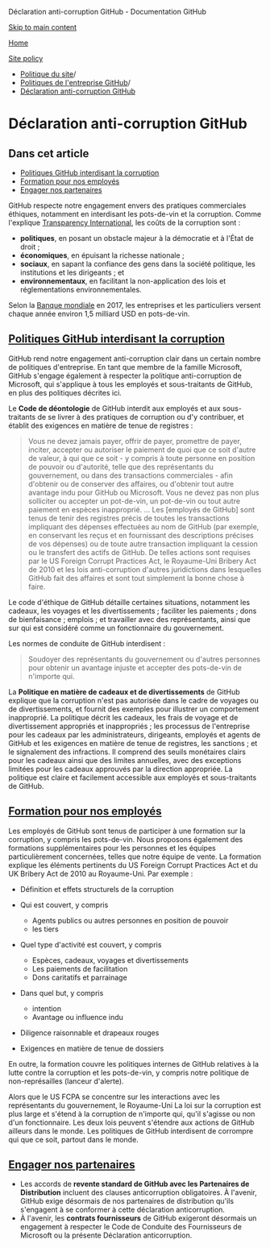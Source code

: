Déclaration anti-corruption GitHub - Documentation GitHub

[Skip to main content](#main-content)

[Home](/fr)

[Site policy](/fr/site-policy)

* [Politique du site](/fr/site-policy)/
* [Politiques de l'entreprise GitHub](/fr/site-policy/github-company-policies)/
* [Déclaration anti-corruption GitHub](/fr/site-policy/github-company-policies/github-anti-bribery-statement)

Déclaration anti-corruption GitHub
==========

Dans cet article
----------

* [Politiques GitHub interdisant la corruption](#github-policies-prohibiting-bribery)
* [Formation pour nos employés](#training-for-our-employees)
* [Engager nos partenaires](#engaging-our-partners)

GitHub respecte notre engagement envers des pratiques commerciales éthiques, notamment en interdisant les pots-de-vin et la corruption. Comme l'explique [Transparency International](https://www.transparency.org/what-is-corruption#costs-of-corruption), les coûts de la corruption sont :

* **politiques**, en posant un obstacle majeur à la démocratie et à l'État de droit ;
* **économiques**, en épuisant la richesse nationale ;
* **sociaux**, en sapant la confiance des gens dans la société politique, les institutions et les dirigeants ; et
* **environnementaux**, en facilitant la non-application des lois et réglementations environnementales.

Selon la [Banque mondiale](https://www.worldbank.org/en/topic/governance/brief/anti-corruption) en 2017, les entreprises et les particuliers versent chaque année environ 1,5 milliard USD en pots-de-vin.

[Politiques GitHub interdisant la corruption](#github-policies-prohibiting-bribery)
----------

GitHub rend notre engagement anti-corruption clair dans un certain nombre de politiques d'entreprise. En tant que membre de la famille Microsoft, GitHub s'engage également à respecter la politique anti-corruption de Microsoft, qui s'applique à tous les employés et sous-traitants de GitHub, en plus des politiques décrites ici.

Le **Code de déontologie** de GitHub interdit aux employés et aux sous-traitants de se livrer à des pratiques de corruption ou d'y contribuer, et établit des exigences en matière de tenue de registres :

>
>
> Vous ne devez jamais payer, offrir de payer, promettre de payer, inciter, accepter ou autoriser le paiement de quoi que ce soit d'autre de valeur, à qui que ce soit - y compris à toute personne en position de pouvoir ou d'autorité, telle que des représentants du gouvernement, ou dans des transactions commerciales - afin d'obtenir ou de conserver des affaires, ou d'obtenir tout autre avantage indu pour GitHub ou Microsoft. Vous ne devez pas non plus solliciter ou accepter un pot-de-vin, un pot-de-vin ou tout autre paiement en espèces inapproprié. ... Les [employés de GitHub] sont tenus de tenir des registres précis de toutes les transactions impliquant des dépenses effectuées au nom de GitHub (par exemple, en conservant les reçus et en fournissant des descriptions précises de vos dépenses) ou de toute autre transaction impliquant la cession ou le transfert des actifs de GitHub. De telles actions sont requises par le US Foreign Corrupt Practices Act, le Royaume-Uni Bribery Act de 2010 et les lois anti-corruption d'autres juridictions dans lesquelles GitHub fait des affaires et sont tout simplement la bonne chose à faire.
>
>

Le code d'éthique de GitHub détaille certaines situations, notamment les cadeaux, les voyages et les divertissements ; faciliter les paiements ; dons de bienfaisance ; emplois ; et travailler avec des représentants, ainsi que sur qui est considéré comme un fonctionnaire du gouvernement.

Les normes de conduite de GitHub interdisent :

>
>
> Soudoyer des représentants du gouvernement ou d'autres personnes pour obtenir un avantage injuste et accepter des pots-de-vin de n'importe qui.
>
>

La **Politique en matière de cadeaux et de divertissements** de GitHub explique que la corruption n'est pas autorisée dans le cadre de voyages ou de divertissements, et fournit des exemples pour illustrer un comportement inapproprié. La politique décrit les cadeaux, les frais de voyage et de divertissement appropriés et inappropriés ; les processus de l'entreprise pour les cadeaux par les administrateurs, dirigeants, employés et agents de GitHub et les exigences en matière de tenue de registres, les sanctions ; et le signalement des infractions. Il comprend des seuils monétaires clairs pour les cadeaux ainsi que des limites annuelles, avec des exceptions limitées pour les cadeaux approuvés par la direction appropriée. La politique est claire et facilement accessible aux employés et sous-traitants de GitHub.

[Formation pour nos employés](#training-for-our-employees)
----------

Les employés de GitHub sont tenus de participer à une formation sur la corruption, y compris les pots-de-vin. Nous proposons également des formations supplémentaires pour les personnes et les équipes particulièrement concernées, telles que notre équipe de vente. La formation explique les éléments pertinents du US Foreign Corrupt Practices Act et du UK Bribery Act de 2010 au Royaume-Uni. Par exemple :

* Définition et effets structurels de la corruption
* Qui est couvert, y compris
  * Agents publics ou autres personnes en position de pouvoir
  * les tiers

* Quel type d'activité est couvert, y compris
  * Espèces, cadeaux, voyages et divertissements
  * Les paiements de facilitation
  * Dons caritatifs et parrainage

* Dans quel but, y compris
  * intention
  * Avantage ou influence indu

* Diligence raisonnable et drapeaux rouges
* Exigences en matière de tenue de dossiers

En outre, la formation couvre les politiques internes de GitHub relatives à la lutte contre la corruption et les pots-de-vin, y compris notre politique de non-représailles (lanceur d'alerte).

Alors que le US FCPA se concentre sur les interactions avec les représentants du gouvernement, le Royaume-Uni La loi sur la corruption est plus large et s'étend à la corruption de n'importe qui, qu'il s'agisse ou non d'un fonctionnaire. Les deux lois peuvent s'étendre aux actions de GitHub ailleurs dans le monde. Les politiques de GitHub interdisent de corrompre qui que ce soit, partout dans le monde.

[Engager nos partenaires](#engaging-our-partners)
----------

* Les accords de **revente standard de GitHub avec les Partenaires de Distribution** incluent des clauses anticorruption obligatoires. À l'avenir, GitHub exige désormais de nos partenaires de distribution qu'ils s'engagent à se conformer à cette déclaration anticorruption.
* À l'avenir, les **contrats fournisseurs** de GitHub exigeront désormais un engagement à respecter le Code de Conduite des Fournisseurs de Microsoft ou la présente Déclaration anticorruption.
